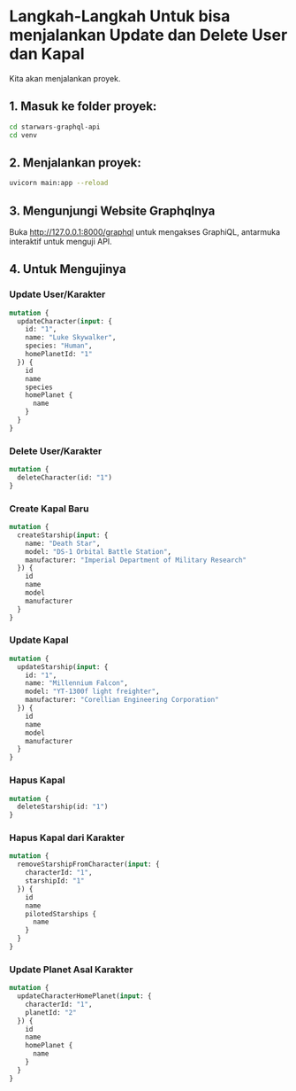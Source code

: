 # Langkah-Langkah Untuk bisa menjalankan Update dan Delete User dan Kapal

Kita akan menjalankan proyek.

## 1. Masuk ke folder proyek:

```bash
cd starwars-graphql-api
cd venv
```

## 2. Menjalankan proyek:

```bash
uvicorn main:app --reload
```

## 3. Mengunjungi Website Graphqlnya
Buka http://127.0.0.1:8000/graphql untuk mengakses GraphiQL, antarmuka interaktif untuk menguji API.

## 4. Untuk Mengujinya
### Update User/Karakter
```graphql
mutation {
  updateCharacter(input: {
    id: "1",
    name: "Luke Skywalker",
    species: "Human",
    homePlanetId: "1"
  }) {
    id
    name
    species
    homePlanet {
      name
    }
  }
}
```

### Delete User/Karakter
```graphql
mutation {
  deleteCharacter(id: "1")
}
```

### Create Kapal Baru
```graphql
mutation {
  createStarship(input: {
    name: "Death Star",
    model: "DS-1 Orbital Battle Station",
    manufacturer: "Imperial Department of Military Research"
  }) {
    id
    name
    model
    manufacturer
  }
}

```
### Update Kapal
```graphql
mutation {
  updateStarship(input: {
    id: "1",
    name: "Millennium Falcon",
    model: "YT-1300f light freighter",
    manufacturer: "Corellian Engineering Corporation"
  }) {
    id
    name
    model
    manufacturer
  }
}
```
### Hapus Kapal
```graphql
mutation {
  deleteStarship(id: "1")
}
```
### Hapus Kapal dari Karakter
```graphql
mutation {
  removeStarshipFromCharacter(input: {
    characterId: "1",
    starshipId: "1"
  }) {
    id
    name
    pilotedStarships {
      name
    }
  }
}
```

### Update Planet Asal Karakter
```graphql
mutation {
  updateCharacterHomePlanet(input: {
    characterId: "1",
    planetId: "2"
  }) {
    id
    name
    homePlanet {
      name
    }
  }
}
```
